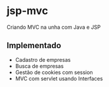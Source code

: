 # jsp-mvc
Criando MVC na unha com Java e JSP

## Implementado
- Cadastro de empresas
- Busca de empresas
- Gestão de cookies com session
- MVC com servlet usando Interfaces
  
